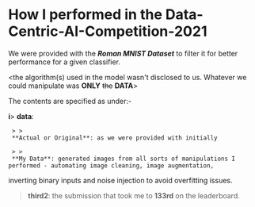 # How I performed in the Data-Centric-AI-Competition-2021

We were provided with the **_Roman MNIST Dataset_** to filter it for better performance for a given classifier.

<the algorithm(s) used in the model wasn't disclosed to us. Whatever we could manipulate was **ONLY** ~~the~~ **DATA**>

The contents are specified as under:-

**i**> 
**data**:

     > >
     **Actual or Original**: as we were provided with initially
     
     > >
     **My Data**: generated images from all sorts of manipulations I performed - automating image cleaning, image augmentation,
inverting binary inputs and noise injection to avoid overfitting issues.

> **third2**:
>   the submission that took me to **133rd** on the leaderboard. 

